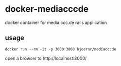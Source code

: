 # docker-mediacccde
docker container for media.ccc.de rails application
## usage
```
docker run --rm -it -p 3000:3000 bjoernr/mediacccde
```
open a browser to http://localhost:3000/
